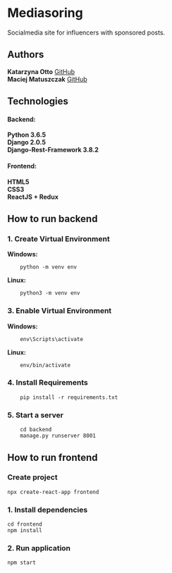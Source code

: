 # Mediasoring

Socialmedia site for influencers with sponsored posts.

## Authors

**Katarzyna Otto** <a href="https://github.com/kateotto">GitHub</a><br>
**Maciej Matuszczak** <a href="https://github.com/maciek246">GitHub</a>

## Technologies
#### Backend: <br>
**Python 3.6.5** <br>
**Django 2.0.5** <br>
**Django-Rest-Framework 3.8.2**

#### Frontend:
**HTML5** <br>
**CSS3** <br>
**ReactJS + Redux** <br>

## How to run backend

### 1. Create Virtual Environment

**Windows:**

		python -m venv env
	
	
**Linux:**
	
		python3 -m venv env
	
	
### 3. Enable Virtual Environment

**Windows:**
	
		env\Scripts\activate
	
**Linux:**
	
		env/bin/activate
		
### 4. Install Requirements

        pip install -r requirements.txt
        
### 5. Start a server

        cd backend
        manage.py runserver 8001

## How to run frontend

    
### Create project

    npx create-react-app frontend


    
### 1. Install dependencies

	cd frontend
    npm install
   
### 2. Run application

    npm start